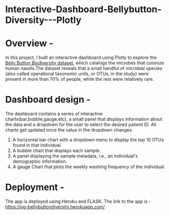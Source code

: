 # Interactive-Dashboard-Bellybutton-Diversity---Plotly

# Overview -

In this project, I built an interactive dashboard using Plotly to explore the [Belly Button Biodiversity dataset](http://robdunnlab.com/projects/belly-button-biodiversity/), which catalogs the microbes that colonize human navels.The dataset reveals that a small handful of microbial species (also called operational taxonomic units, or OTUs, in the study) were present in more than 70% of people, while the rest were relatively rare.

# Dashboard design - 
The dashboard contains a series of interactive charts(bar,bubble,gauge,etc), a small panel that displays information about the data and a dropdown for the user to select the desired patient ID. All charts get updated once the value in the dropdown changes.

1. A horizontal bar chart with a dropdown menu to display the top 10 OTUs found in that individual.
2. A bubble chart that displays each sample.
3. A panel displaying the sample metadata, i.e., an individual's demographic information.
4. A gauge Chart that plots the weekly washing frequency of the individual.

# Deployment -
The app is deployed using Heroku and FLASK. The link to the app is - https://pg-bellybuttondiversity.herokuapp.com/

